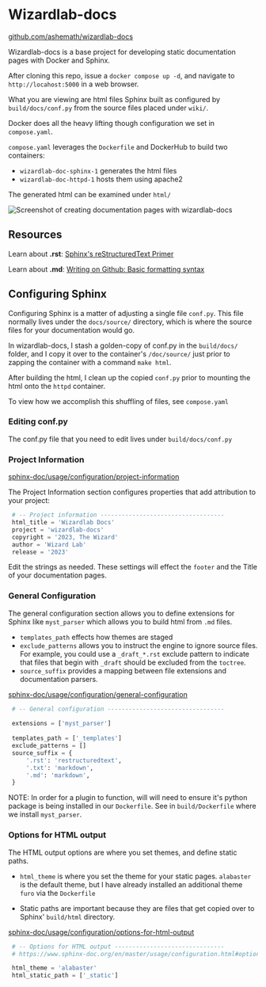# Wizardlab-docs
[github.com/ashemath/wizardlab-docs](https://github.com/ashemath/wizardlab-docs)

Wizardlab-docs is a base project for developing static documentation
pages with Docker and Sphinx. 

After cloning this repo, issue a `docker compose up -d`, and navigate to 
`http://locahost:5000` in a web browser.

What you are viewing are html files Sphinx built as configured by `build/docs/conf.py`
from the source files placed under `wiki/`.

Docker does all the heavy lifting though configuration we set in ``compose.yaml``.

``compose.yaml`` leverages the ``Dockerfile`` and DockerHub to build two containers:

* ``wizardlab-doc-sphinx-1`` generates the html files
* ``wizardlab-doc-httpd-1`` hosts them using apache2

The generated html can be examined under ``html/``

![Screenshot of creating documentation pages with wizardlab-docs](/_images/sphinx-doc.png)

## Resources
Learn about **.rst**:
[Sphinx's reStructuredText Primer](https://www.sphinx-doc.org/en/master/usage/restructuredtext/basics.html)

Learn about **.md**:
[Writing on Github: Basic formatting syntax](https://docs.github.com/en/get-started/writing-on-github/getting-started-with-writing-and-formatting-on-github/basic-writing-and-formatting-syntax)

## Configuring Sphinx

Configuring Sphinx is a matter of adjusting a single file ``conf.py``. 
This file normally lives under the ``docs/source/`` directory, which 
is where the source files for your documentation would go.

In wizardlab-docs, I stash a golden-copy of conf.py in the ``build/docs/`` 
folder, and I copy it over to the container's ``/doc/source/`` just prior to zapping the 
container with a command ``make html``.

After building the html, I clean up the copied ``conf.py`` prior to mounting
the html onto the ``httpd`` container. 

To view how we accomplish this shuffling of files, see ``compose.yaml``


### Editing conf.py
 
The conf.py file that you need to edit lives under `build/docs/conf.py`

### Project Information
[sphinx-doc/usage/configuration/project-information](https://www.sphinx-doc.org/en/master/usage/configuration.html#project-information)

The Project Information section configures properties that add attribution to your project:

```python
 # -- Project information -----------------------------------
 html_title = 'Wizardlab Docs'
 project = 'wizardlab-docs'
 copyright = '2023, The Wizard'
 author = 'Wizard Lab'
 release = '2023'
```
Edit the strings as needed. These settings will effect the `footer` and the 
Title of your documentation pages.

### General Configuration
The general configuration section allows you to define extensions for Sphinx like 
``myst_parser`` which allows you to build html from ``.md`` files.

* ``templates_path`` effects how themes are staged
* ``exclude_patterns`` allows you to instruct the engine to ignore source files. 
  For example, you could use a ``_draft_*.rst`` exclude pattern to indicate that files
  that begin with ``_draft`` should be excluded from the ``toctree``.
* ``source_suffix`` provides a mapping between file extensions and documentation parsers.

[sphinx-doc/usage/configuration/general-configuration](https://www.sphinx-doc.org/en/master/usage/configuration.html#general-configuration)

```python
 # -- General configuration ---------------------------------
 
 extensions = ['myst_parser']
 
 templates_path = ['_templates']
 exclude_patterns = []
 source_suffix = {
     '.rst': 'restructuredtext',
     '.txt': 'markdown',
     '.md': 'markdown',
 }
```
NOTE: In order for a plugin to function, will will need to ensure it's python package is being
installed in our ``Dockerfile``. See in ``build/Dockerfile`` where we install ``myst_parser``. 

### Options for HTML output
The HTML output options are where you set themes, and define static paths. 

* ``html_theme`` is where you set the theme for your static pages.
  ``alabaster`` is the default theme, but I have already installed an
  additional theme `furo` via the `Dockerfile`

* Static paths are important because they are files that get copied over to 
  Sphinx' ``build/html`` directory.

[sphinx-doc/usage/configuration/options-for-html-output](https://www.sphinx-doc.org/en/master/usage/configuration.html#options-for-html-output
)

```python
 # -- Options for HTML output -------------------------------
 # https://www.sphinx-doc.org/en/master/usage/configuration.html#options-for-html-output

 html_theme = 'alabaster'
 html_static_path = ['_static']
```

